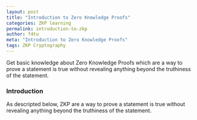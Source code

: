 ```yaml
---
layout: post
title: "Introduction to Zero Knowledge Proofs"
categories: ZKP learning
permalink: introduction-to-zkp
author: f4tu
meta: "Introduction to Zero Knowledge Proofs"
tags: ZKP Cryptography
---
```


Get basic knowledge about Zero Knowledge Proofs which are a way to prove a statement is true without revealing anything beyond the truthiness of the statement. 

### Introduction

As descripted below, ZKP are a way to prove a statement is true without revealing anything beyond the truthiness of the statement.